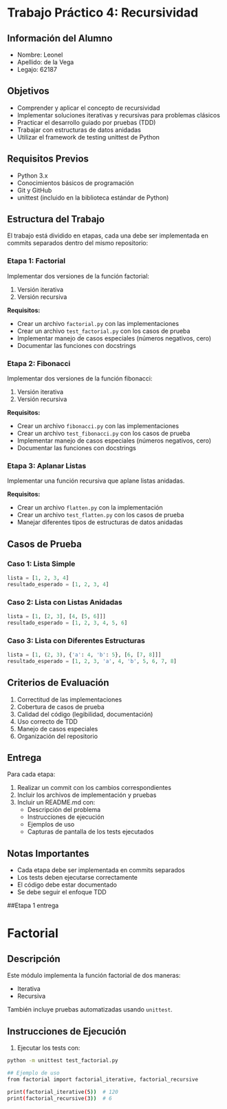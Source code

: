# Trabajo Práctico 4: Recursividad

## Información del Alumno
- Nombre: Leonel 
- Apellido: de la Vega
- Legajo: 62187

## Objetivos
- Comprender y aplicar el concepto de recursividad
- Implementar soluciones iterativas y recursivas para problemas clásicos
- Practicar el desarrollo guiado por pruebas (TDD)
- Trabajar con estructuras de datos anidadas
- Utilizar el framework de testing unittest de Python

## Requisitos Previos
- Python 3.x
- Conocimientos básicos de programación
- Git y GitHub
- unittest (incluido en la biblioteca estándar de Python)

## Estructura del Trabajo
El trabajo está dividido en etapas, cada una debe ser implementada en commits separados dentro del mismo repositorio:

### Etapa 1: Factorial
Implementar dos versiones de la función factorial:
1. Versión iterativa
2. Versión recursiva

**Requisitos:**
- Crear un archivo `factorial.py` con las implementaciones
- Crear un archivo `test_factorial.py` con los casos de prueba
- Implementar manejo de casos especiales (números negativos, cero)
- Documentar las funciones con docstrings

### Etapa 2: Fibonacci
Implementar dos versiones de la función fibonacci:
1. Versión iterativa
2. Versión recursiva

**Requisitos:**
- Crear un archivo `fibonacci.py` con las implementaciones
- Crear un archivo `test_fibonacci.py` con los casos de prueba
- Implementar manejo de casos especiales (números negativos, cero)
- Documentar las funciones con docstrings

### Etapa 3: Aplanar Listas
Implementar una función recursiva que aplane listas anidadas.

**Requisitos:**
- Crear un archivo `flatten.py` con la implementación
- Crear un archivo `test_flatten.py` con los casos de prueba
- Manejar diferentes tipos de estructuras de datos anidadas

## Casos de Prueba

### Caso 1: Lista Simple
```python
lista = [1, 2, 3, 4]
resultado_esperado = [1, 2, 3, 4]
```

### Caso 2: Lista con Listas Anidadas
```python
lista = [1, [2, 3], [4, [5, 6]]]
resultado_esperado = [1, 2, 3, 4, 5, 6]
```

### Caso 3: Lista con Diferentes Estructuras
```python
lista = [1, (2, 3), {'a': 4, 'b': 5}, [6, [7, 8]]]
resultado_esperado = [1, 2, 3, 'a', 4, 'b', 5, 6, 7, 8]
```

## Criterios de Evaluación
1. Correctitud de las implementaciones
2. Cobertura de casos de prueba
3. Calidad del código (legibilidad, documentación)
4. Uso correcto de TDD
5. Manejo de casos especiales
6. Organización del repositorio

## Entrega
Para cada etapa:
1. Realizar un commit con los cambios correspondientes
2. Incluir los archivos de implementación y pruebas
3. Incluir un README.md con:
   - Descripción del problema
   - Instrucciones de ejecución
   - Ejemplos de uso
   - Capturas de pantalla de los tests ejecutados

## Notas Importantes
- Cada etapa debe ser implementada en commits separados
- Los tests deben ejecutarse correctamente
- El código debe estar documentado
- Se debe seguir el enfoque TDD

##Etapa 1 entrega
# Factorial

## Descripción

Este módulo implementa la función factorial de dos maneras:
- Iterativa
- Recursiva

También incluye pruebas automatizadas usando `unittest`.

## Instrucciones de Ejecución

1. Ejecutar los tests con:

```bash
python -m unittest test_factorial.py

## Ejemplo de uso
from factorial import factorial_iterative, factorial_recursive

print(factorial_iterative(5))  # 120
print(factorial_recursive(3))  # 6

